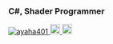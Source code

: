 ### C#, Shader Programmer

<p align="left">

  <a href="https://github.com/ayaha401">
    <img src="https://komarev.com/ghpvc/?username=ayaha401" alt="ayaha401" />
  </a>
  
  <a href="http://twitter.com/ayaha__401">
    <img height="20" src="https://img.shields.io/twitter/follow/ayaha__401?label=Twitter&logo=twitter&style=flat" />
  </a>
  
  <a href="http://qiita.com/ayaha401">
    <img height="20" src="https://qiita-badge.apiapi.app/s/ayaha401/posts.svg" />
  </a>
</p>
